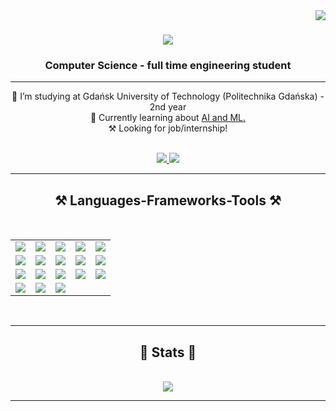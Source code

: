 <img align="right" src="https://visitor-badge.laobi.icu/badge?page_id=m-sadkowski.m-sadkowski" />

<h1 align="center">
    <img src="https://readme-typing-svg.herokuapp.com/?font=Righteous&size=35&center=true&vCenter=true&width=500&height=70&duration=4000&lines=Hi+There!+👋;+I'm+Michał+Sadkowski!;" />
</h1>

<h3 align="center">Computer Science - full time engineering student</h3>

<hr/>

<div align="center">
 
 🔭 I’m studying at Gdańsk University of Technology (Politechnika Gdańska) - 2nd year <br>
 🔧 Currently learning about <a href="https://github.com/m-sadkowski/My-AI-Journey">AI and ML. </a> <br>
 ⚒️ Looking for job/internship!

</div>

<div align="center">
	<br>
	<a href="mailto:msadkowski000@gmail.com">
		<img src="https://img.shields.io/badge/Gmail-333333?style=for-the-badge&logo=gmail&logoColor=red" />
	</a>
	<a href="https://www.linkedin.com/in/m-sadkowski/" target="_blank">
		<img src="https://img.shields.io/badge/LinkedIn-0077B5?style=for-the-badge&logo=linkedin&logoColor=white" target="_blank" />
	</a>
	<br>
</div>

<hr/>
 
<div align="center">
	<h2>⚒️ Languages-Frameworks-Tools ⚒️</h2>
	<br>
	<table>
		<tr>
			<td><img src="https://go-skill-icons.vercel.app/api/icons?i=assembly" /></td>
			<td><img src="https://go-skill-icons.vercel.app/api/icons?i=bash" /></td>
			<td><img src="https://go-skill-icons.vercel.app/api/icons?i=cpp" /></td>
			<td><img src="https://go-skill-icons.vercel.app/api/icons?i=c" /></td>
			<td><img src="https://go-skill-icons.vercel.app/api/icons?i=python" /></td>
		</tr>
		<tr>
			<td><img src="https://go-skill-icons.vercel.app/api/icons?i=django" /></td>
			<td><img src="https://go-skill-icons.vercel.app/api/icons?i=pygame" /></td>
			<td><img src="https://go-skill-icons.vercel.app/api/icons?i=java" /></td>
			<td><img src="https://go-skill-icons.vercel.app/api/icons?i=github" /></td>
			<td><img src="https://go-skill-icons.vercel.app/api/icons?i=html" /></td>
		</tr>
		<tr>
			<td><img src="https://go-skill-icons.vercel.app/api/icons?i=css" /></td>
			<td><img src="https://go-skill-icons.vercel.app/api/icons?i=php" /></td>
			<td><img src="https://go-skill-icons.vercel.app/api/icons?i=javascript" /></td>
			<td><img src="https://go-skill-icons.vercel.app/api/icons?i=sqlserver" /></td>
			<td><img src="https://go-skill-icons.vercel.app/api/icons?i=git" /></td>
		</tr>
		<tr>
			<td><img src="https://go-skill-icons.vercel.app/api/icons?i=java" /></td>
			<td><img src="https://go-skill-icons.vercel.app/api/icons?i=matlab" /></td>
			<td><img src="https://go-skill-icons.vercel.app/api/icons?i=swift" /></td>
		</tr>
	</table>
	<br>
</div>

<hr/>

<div align="center">
	<h2>🔭 Stats 🔭</h2>
	<br>
	<img src="https://github-readme-stats.vercel.app/api/top-langs/?username=m-sadkowski&layout=compact" />
	<br>
</div>

<hr/>




